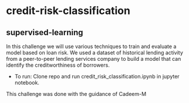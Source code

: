 # credit-risk-classification
## supervised-learning


In this challenge we will use various techniques to train and evaluate a model based on loan risk. We used a dataset of historical lending activity from a peer-to-peer lending services company to build a model that can identify the creditworthiness of borrowers.

 - To run: Clone repo and run credit_risk_classification.ipynb in jupyter notebook.


This challenge was done with the guidance of Cadeem-M
